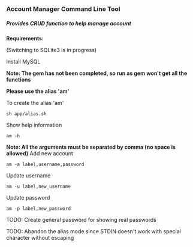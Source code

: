 ### Account Manager Command Line Tool
##### Provides CRUD function to help manage account

**Requirements:**

(Switching to SQLite3 is in progress)

Install MySQL

**Note: The gem has not been completed, so run as gem won't get all the functions** 

**Please use the alias 'am'**

To create the alias 'am'
```
sh app/alias.sh
```

Show help information
```
am -h
```

**Note: All the arguments must be separated by comma (no space is allowed)**
Add new account
```
am -a label,username,password
```
Update username
```
am -u label,new_username
```
Update password
```
am -p label,new_password
```

TODO: Create general password for showing real passwords

TODO: Abandon the alias mode since STDIN doesn't work with special character without escaping
